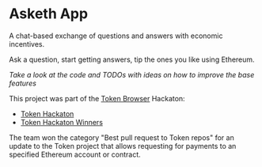 # Asketh App

A chat-based exchange of questions and answers with economic incentives.

Ask a question, start getting answers, tip the ones you like using Ethereum.

*Take a look at the code and TODOs with ideas on how to improve the base features*

This project was part of the [Token Browser](https://www.tokenbrowser.com) Hackaton:

* [Token Hackaton](https://www.tokenbrowser.com/hackathon/)
* [Token Hackaton Winners](https://blog.tokenbrowser.com/announcing-the-token-hackathon-winners-93223a062113)

The team won the category "Best pull request to Token repos" for an update to the Token project that allows requesting for payments to an specified Ethereum account or contract.
